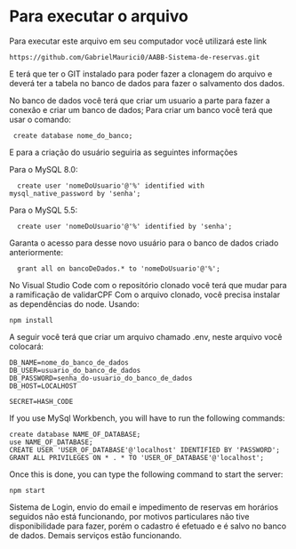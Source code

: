 # Para executar o arquivo


Para executar este arquivo em seu computador você utilizará este link

    https://github.com/GabrielMaurici0/AABB-Sistema-de-reservas.git
    
E terá que ter o GIT instalado para poder fazer a clonagem do arquivo e deverá ter a tabela no banco de dados para fazer o salvamento dos dados.

No banco de dados você terá que criar um usuario a parte para fazer a conexão e criar um banco de dados;
Para criar um banco você terá que usar o comando:
        
     create database nome_do_banco;

     
E para a criação do usuário seguiria as seguintes informações

Para o MySQL 8.0:

      create user 'nomeDoUsuario'@'%' identified with mysql_native_password by 'senha';
      
Para o MySQL 5.5:

      create user 'nomeDoUsuario'@'%' identified by 'senha';
      
Garanta o acesso para desse novo usuário para o banco de dados criado anteriormente:

      grant all on bancoDeDados.* to 'nomeDoUsuario'@'%';

No Visual Studio Code com o repositório clonado você terá que mudar para a ramificação de validarCPF 
Com o arquivo clonado, você precisa instalar as dependências do node. Usando:

    npm install

A seguir você terá que criar um arquivo chamado .env, neste arquivo você colocará:

    DB_NAME=nome_do_banco_de_dados
    DB_USER=usuario_do_banco_de_dados
    DB_PASSWORD=senha_do-usuario_do_banco_de_dados
    DB_HOST=LOCALHOST

    SECRET=HASH_CODE
    

If you use MySql Workbench, you will have to run the following commands:

    create database NAME_OF_DATABASE;
    use NAME_OF_DATABASE;
    CREATE USER 'USER_OF_DATABASE'@'localhost' IDENTIFIED BY 'PASSWORD';
    GRANT ALL PRIVILEGES ON * . * TO 'USER_OF_DATABASE'@'localhost';

Once this is done, you can type the following command to start the server:

    npm start


Sistema de Login, envio do email e impedimento de reservas em horários seguidos não está funcionando, por motivos particulares não tive disponibilidade para fazer, porém o cadastro é efetuado e é salvo no banco de dados.
Demais serviços estão funcionando.
